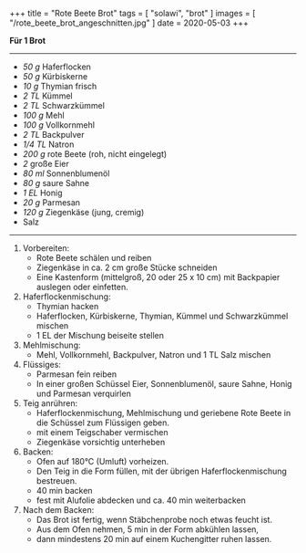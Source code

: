 +++
title = "Rote Beete Brot"
tags = [ "solawi", "brot" ]
images = [ "/rote_beete_brot_angeschnitten.jpg" ]
date = 2020-05-03
+++

**Für 1 Brot**

---

- *50 g* Haferflocken
- *50 g* Kürbiskerne
- *10 g* Thymian frisch
- *2 TL* Kümmel
- *2 TL* Schwarzkümmel
- *100 g* Mehl
- *100 g* Vollkornmehl
- *2 TL* Backpulver
- *1/4 TL* Natron
- *200 g* rote Beete (roh, nicht eingelegt)
- *2* große Eier
- *80 ml* Sonnenblumenöl
- *80 g* saure Sahne
- *1 EL* Honig
- *20 g* Parmesan
- *120 g* Ziegenkäse (jung, cremig)
- Salz

---

1. Vorbereiten:
   * Rote Beete schälen und reiben
   * Ziegenkäse in ca. 2 cm große Stücke schneiden
   * Eine Kastenform (mittelgroß, 20 oder 25 x 10 cm) mit Backpapier auslegen oder einfetten.
1. Haferflockenmischung:
   * Thymian hacken
   * Haferflocken, Kürbiskerne, Thymian, Kümmel und Schwarzkümmel mischen
   * 1 EL der Mischung beiseite stellen
2. Mehlmischung:
   * Mehl, Vollkornmehl, Backpulver, Natron und 1 TL Salz mischen
3. Flüssiges:
   * Parmesan fein reiben
   * In einer großen Schüssel Eier, Sonnenblumenöl, saure Sahne, Honig und Parmesan verquirlen
4. Teig anrühren:
   * Haferflockenmischung, Mehlmischung und geriebene Rote Beete in die Schüssel zum Flüssigen geben.
   * mit einem Teigschaber vermischen
   * Ziegenkäse vorsichtig unterheben
5. Backen:
   * Ofen auf 180°C (Umluft) vorheizen.
   * Den Teig in die Form füllen, mit der übrigen Haferflockenmischung bestreuen.
   * 40 min backen
   * fest mit Alufolie abdecken und ca. 40 min weiterbacken
6. Nach dem Backen:
   * Das Brot ist fertig, wenn Stäbchenprobe noch etwas feucht ist.
   * Aus dem Ofen nehmen, 5 min in der Form abkühlen lassen,
   * dann mindestens 20 min auf einem Kuchengitter ruhen lassen.
